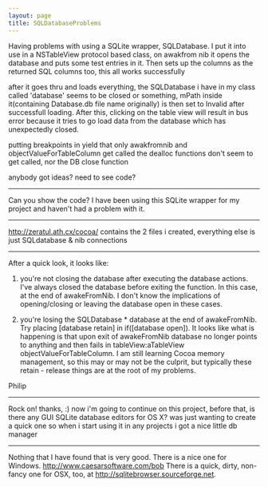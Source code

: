 ```yaml
---
layout: page
title: SQLDatabaseProblems
---
```


Having problems with using a SQLite wrapper, SQLDatabase.
I put it into use in a NSTableView protocol based class, on awakfrom nib it opens the database and puts some test entries in it.
Then sets up the columns as the returned SQL columns too, this all works successfully

after it goes thru and loads everything, the SQLDatabase i have in my class called 'database' seems to be closed or something, mPath inside it(containing Database.db file name originally) is then set to Invalid after successfull loading. 
After this, clicking on the table view will result in bus error because it tries to go load data from the database which has unexpectedly closed.

putting breakpoints in yield that only awakfromnib and objectValueForTableColumn get called
the dealloc functions don't seem to get called, nor the DB close function

anybody got ideas? need to see code?

---- 

Can you show the code? I have been using this SQLite wrapper for my project and haven't had a problem with it. 

----

http://zeratul.ath.cx/cocoa/ contains the 2 files i created, everything else is just SQLdatabase & nib connections



----

After a quick look, it looks like:

1) you're not closing the database after executing the database actions. I've always closed the database before exiting the function. In this case, at the end of awakeFromNib. I don't know the implications of opening/closing or leaving the database open in these cases.

2) you're losing the SQLDatabase * database at the end of awakeFromNib. Try placing [database retain] in if([database open]). It looks like what is happening is that upon exit of awakeFromNib database no longer points to anything and then fails in tableView:aTableView objectValueForTableColumn. I am still learning Cocoa memory management, so this may or may not be the culprit, but typically these retain - release things are at the root of my problems.

Philip

----

Rock on! thanks, :) now i'm going to continue on this project, before that, is there any GUI SQLite database editors for OS X? was just wanting to create a quick one so when i start using it in any projects i got a nice little db manager

----

Nothing that I have found that is very good. There is a nice one for Windows. http://www.caesarsoftware.com/bob
There is a quick, dirty, non-fancy one for OSX, too, at http://sqlitebrowser.sourceforge.net.


